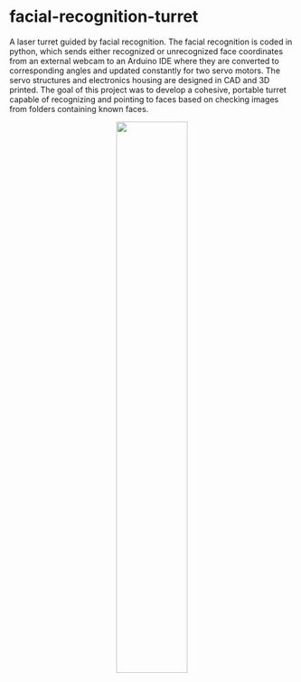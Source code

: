 # facial-recognition-turret
A laser turret guided by facial recognition. The facial recognition is coded in python, which sends either recognized or unrecognized face coordinates from an external webcam to an Arduino IDE where they are converted to corresponding angles and updated constantly for two servo motors. The servo structures and electronics housing are designed in CAD and 3D printed. The goal of this project was to develop a cohesive, portable turret capable of recognizing and pointing to faces based on checking images from folders containing known faces.
<p align = "center">
  <img src="https://github.com/user-attachments/assets/2280191c-b560-47b3-ac80-a6946bd25707" width=50% height=50%>
</p>
